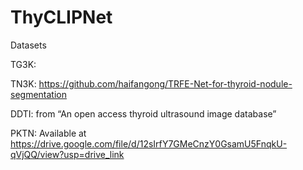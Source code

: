 # ThyCLIPNet

Datasets

TG3K: 

TN3K: https://github.com/haifangong/TRFE-Net-for-thyroid-nodule-segmentation

DDTI: from “An open access thyroid ultrasound image database”

PKTN: Available at https://drive.google.com/file/d/12sIrfY7GMeCnzY0GsamU5FnqkU-qVjQQ/view?usp=drive_link

